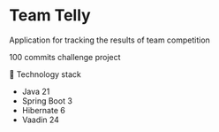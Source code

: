 # Team Telly

Application for tracking the results of team competition

100 commits challenge project

🥞 Technology stack
* Java 21
* Spring Boot 3
* Hibernate 6
* Vaadin 24

